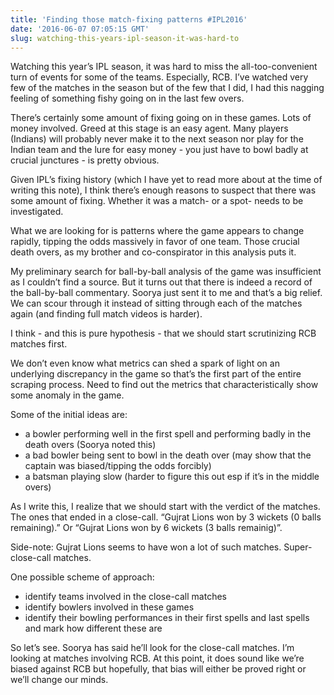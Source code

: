 ```yaml
---
title: 'Finding those match-fixing patterns #IPL2016'
date: '2016-06-07 07:05:15 GMT'
slug: watching-this-years-ipl-season-it-was-hard-to
---
```

  
Watching this year’s IPL season, it was hard to miss the all-too-convenient turn of events for some of the teams. Especially, RCB. I’ve watched very few of the matches in the season but of the few that I did, I had this nagging feeling of something fishy going on in the last few overs.

There’s certainly some amount of fixing going on in these games. Lots of money involved. Greed at this stage is an easy agent. Many players (Indians) will probably never make it to the next season nor play for the Indian team and the lure for easy money - you just have to bowl badly at crucial junctures - is pretty obvious.

Given IPL’s fixing history (which I have yet to read more about at the time of writing this note), I think there’s enough reasons to suspect that there was some amount of fixing. Whether it was a match- or a spot- needs to be investigated.

What we are looking for is patterns where the game appears to change rapidly, tipping the odds massively in favor of one team. Those crucial death overs, as my brother and co-conspirator in this analysis puts it.

My preliminary search for ball-by-ball analysis of the game was insufficient as I couldn’t find a source. But it turns out that there is indeed a record of the ball-by-ball commentary. Soorya just sent it to me and that’s a big relief. We can scour through it instead of sitting through each of the matches again (and finding full match videos is harder).

I think - and this is pure hypothesis - that we should start scrutinizing RCB matches first.

We don’t even know what metrics can shed a spark of light on an underlying discrepancy in the game so that’s the first part of the entire scraping process. Need to find out the metrics that characteristically show some anomaly in the game.

Some of the initial ideas are:

*   a bowler performing well in the first spell and performing badly in the death overs (Soorya noted this)
*   a bad bowler being sent to bowl in the death over (may show that the captain was biased/tipping the odds forcibly)
*   a batsman playing slow (harder to figure this out esp if it’s in the middle overs)

As I write this, I realize that we should start with the verdict of the matches. The ones that ended in a close-call. “Gujrat Lions won by 3 wickets (0 balls remaining).” Or “Gujrat Lions won by 6 wickets (3 balls remainig)”.

Side-note: Gujrat Lions seems to have won a lot of such matches. Super-close-call matches.

One possible scheme of approach:

*   identify teams involved in the close-call matches
*   identify bowlers involved in these games
*   identify their bowling performances in their first spells and last spells and mark how different these are

So let’s see. Soorya has said he’ll look for the close-call matches. I’m looking at matches involving RCB. At this point, it does sound like we’re biased against RCB but hopefully, that bias will either be proved right or we’ll change our minds.